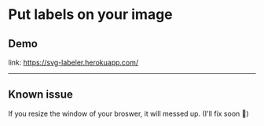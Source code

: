 # Put labels on your image

## Demo

link: <https://svg-labeler.herokuapp.com/>

---

## Known issue
If you resize the window of your broswer, it will messed up. (I'll fix soon 🤔)
